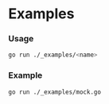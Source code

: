 # Examples

### Usage

```bash
go run ./_examples/<name>
```

### Example

```bash
go run ./_examples/mock.go
```
